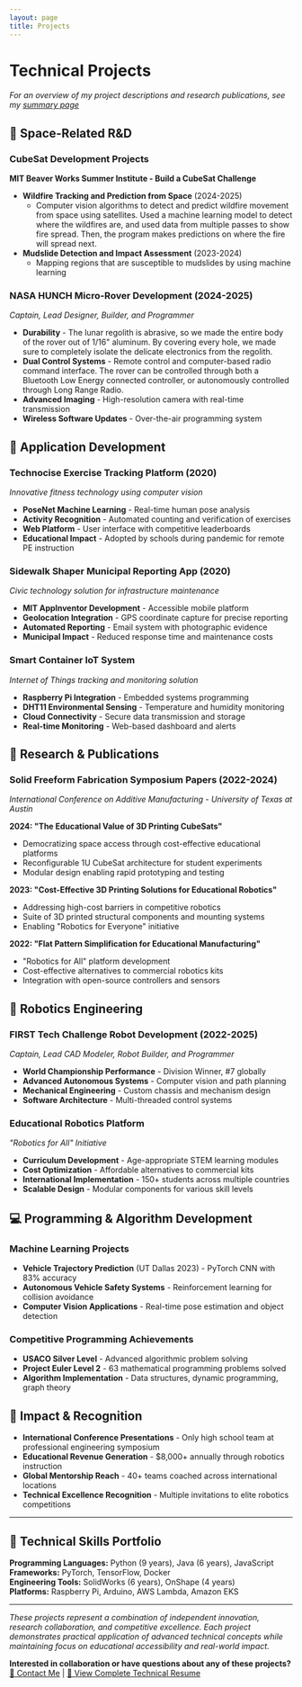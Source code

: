 ```yaml
---
layout: page
title: Projects
---
```


# Technical Projects

*For an overview of my project descriptions and research publications, see my [summary page](summary.md)*

## 🚀 **Space-Related R&D**

### **CubeSat Development Projects**
**MIT Beaver Works Summer Institute - Build a CubeSat Challenge**
- **Wildfire Tracking and Prediction from Space** (2024-2025) 
    - Computer vision algorithms to detect and predict wildfire movement from space using satellites. Used a machine learning model to detect where the wildfires are, and used data from multiple passes to show fire spread. Then, the program makes predictions on where the fire will spread next.  
- **Mudslide Detection and Impact Assessment** (2023-2024) 
    - Mapping regions that are susceptible to mudslides by using machine learning

### **NASA HUNCH Micro-Rover Development** (2024-2025)
*Captain, Lead Designer, Builder, and Programmer*
- **Durability** - The lunar regolith is abrasive, so we made the entire body of the rover out of 1/16" aluminum. By covering every hole, we made sure to completely isolate the delicate electronics from the regolith. 
- **Dual Control Systems** - Remote control and computer-based radio command interface. The rover can be controlled through both a Bluetooth Low Energy connected controller, or autonomously controlled through Long Range Radio. 
- **Advanced Imaging** - High-resolution camera with real-time transmission
- **Wireless Software Updates** - Over-the-air programming system

## 📱 **Application Development**

### **Technocise Exercise Tracking Platform** (2020)
*Innovative fitness technology using computer vision*
- **PoseNet Machine Learning** - Real-time human pose analysis
- **Activity Recognition** - Automated counting and verification of exercises
- **Web Platform** - User interface with competitive leaderboards
- **Educational Impact** - Adopted by schools during pandemic for remote PE instruction

### **Sidewalk Shaper Municipal Reporting App** (2020)
*Civic technology solution for infrastructure maintenance*
- **MIT AppInventor Development** - Accessible mobile platform
- **Geolocation Integration** - GPS coordinate capture for precise reporting
- **Automated Reporting** - Email system with photographic evidence
- **Municipal Impact** - Reduced response time and maintenance costs

### **Smart Container IoT System**
*Internet of Things tracking and monitoring solution*
- **Raspberry Pi Integration** - Embedded systems programming
- **DHT11 Environmental Sensing** - Temperature and humidity monitoring
- **Cloud Connectivity** - Secure data transmission and storage
- **Real-time Monitoring** - Web-based dashboard and alerts

## 🔬 **Research & Publications**

### **Solid Freeform Fabrication Symposium Papers** (2022-2024)
*International Conference on Additive Manufacturing - University of Texas at Austin*

**2024: "The Educational Value of 3D Printing CubeSats"**
- Democratizing space access through cost-effective educational platforms
- Reconfigurable 1U CubeSat architecture for student experiments
- Modular design enabling rapid prototyping and testing

**2023: "Cost-Effective 3D Printing Solutions for Educational Robotics"**
- Addressing high-cost barriers in competitive robotics
- Suite of 3D printed structural components and mounting systems
- Enabling "Robotics for Everyone" initiative

**2022: "Flat Pattern Simplification for Educational Manufacturing"**
- "Robotics for All" platform development
- Cost-effective alternatives to commercial robotics kits
- Integration with open-source controllers and sensors

## 🤖 **Robotics Engineering**

### **FIRST Tech Challenge Robot Development** (2022-2025)
*Captain, Lead CAD Modeler, Robot Builder, and Programmer*
- **World Championship Performance** - Division Winner, #7 globally
- **Advanced Autonomous Systems** - Computer vision and path planning
- **Mechanical Engineering** - Custom chassis and mechanism design
- **Software Architecture** - Multi-threaded control systems

### **Educational Robotics Platform**
*"Robotics for All" Initiative*
- **Curriculum Development** - Age-appropriate STEM learning modules
- **Cost Optimization** - Affordable alternatives to commercial kits
- **International Implementation** - 150+ students across multiple countries
- **Scalable Design** - Modular components for various skill levels

## 💻 **Programming & Algorithm Development**

### **Machine Learning Projects**
- **Vehicle Trajectory Prediction** (UT Dallas 2023) - PyTorch CNN with 83% accuracy
- **Autonomous Vehicle Safety Systems** - Reinforcement learning for collision avoidance
- **Computer Vision Applications** - Real-time pose estimation and object detection

### **Competitive Programming Achievements**
- **USACO Silver Level** - Advanced algorithmic problem solving
- **Project Euler Level 2** - 63 mathematical programming problems solved
- **Algorithm Implementation** - Data structures, dynamic programming, graph theory

## 🎯 **Impact & Recognition**

- **International Conference Presentations** - Only high school team at professional engineering symposium
- **Educational Revenue Generation** - $8,000+ annually through robotics instruction
- **Global Mentorship Reach** - 40+ teams coached across international locations
- **Technical Excellence Recognition** - Multiple invitations to elite robotics competitions

---

## 🔧 **Technical Skills Portfolio**

**Programming Languages:** Python (9 years), Java (6 years), JavaScript  
**Frameworks:** PyTorch, TensorFlow, Docker  
**Engineering Tools:** SolidWorks (6 years), OnShape (4 years)  
**Platforms:** Raspberry Pi, Arduino, AWS Lambda, Amazon EKS  

---

*These projects represent a combination of independent innovation, research collaboration, and competitive excellence. Each project demonstrates practical application of advanced technical concepts while maintaining focus on educational accessibility and real-world impact.*

**Interested in collaboration or have questions about any of these projects?**  
[📧 Contact Me](contact.md) | [📄 View Complete Technical Resume](summary.md)
